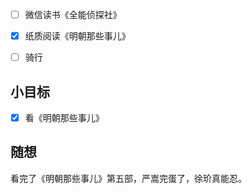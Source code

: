 - [ ] 微信读书《全能侦探社》
- [x] 纸质阅读《明朝那些事儿》
- [ ] 骑行


## 小目标
- [x] 看《明朝那些事儿》

## 随想
看完了《明朝那些事儿》第五部，严嵩完蛋了，徐玠真能忍。